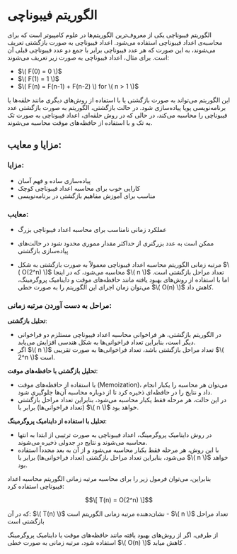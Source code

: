 # الگوریتم فیبوناچی

الگوریتم فیبوناچی یکی از معروف‌ترین الگوریتم‌ها در علوم کامپیوتر است که برای محاسبه‌ی اعداد فیبوناچی استفاده می‌شود. اعداد فیبوناچی به صورت بازگشتی تعریف می‌شوند، به این صورت که هر عدد فیبوناچی برابر با جمع دو عدد فیبوناچی قبلی آن است. برای مثال، اعداد فیبوناچی به صورت زیر تعریف می‌شوند:

- $\( F(0) = 0 \)$
- $\( F(1) = 1 \)$
- $\( F(n) = F(n-1) + F(n-2) \) for \( n > 1 \)$

این الگوریتم می‌تواند به صورت بازگشتی یا با استفاده از روش‌های دیگری مانند حلقه‌ها یا برنامه‌نویسی پویا پیاده‌سازی شود. در حالت بازگشتی، الگوریتم به صورت بازگشتی عدد فیبوناچی را محاسبه می‌کند، در حالی که در روش حلقه‌ای، اعداد فیبوناچی به صورت تک به تک و با استفاده از حافظه‌های موقت محاسبه می‌شوند.

## مزایا و معایب:

### مزایا:
- پیاده‌سازی ساده و فهم آسان
- کارایی خوب برای محاسبه اعداد فیبوناچی کوچک
- مناسب برای آموزش مفاهیم بازگشتی در برنامه‌نویسی

### معایب:
- عملکرد زمانی نامناسب برای محاسبه اعداد فیبوناچی بزرگ
- ممکن است به عدد بزرگتری از حداکثر مقدار مموری محدود شود در حالت‌های پیاده‌سازی بازگشتی

- مرتبه زمانی الگوریتم محاسبه اعداد فیبوناچی معمولاً به صورت بازگشتی به شکل $\( O(2^n) \)$ محاسبه می‌شود، که در اینجا $\( n \)$ تعداد مراحل بازگشتی است. اما با استفاده از روش‌های بهبود یافته مانند حافظه‌های موقت و داینامیک پروگرمینگ، می‌توان زمان اجرای این الگوریتم را به صورت خطی $\( O(n) \)$ کاهش داد.

### مراحل به دست آوردن مرتبه زمانی:

 **تحلیل بازگشتی**:
   - در الگوریتم بازگشتی، هر فراخوانی محاسبه اعداد فیبوناچی مستلزم دو فراخوانی دیگر است، بنابراین تعداد فراخوانی‌ها به شکل هندسی افزایش می‌یابد.
   - اگر $\( n \)$ تعداد مراحل بازگشتی باشد، تعداد فراخوانی‌ها به صورت تقریبی $\( 2^n \)$ است.

 **تحلیل بازگشتی با حافظه‌های موقت**:
   - با استفاده از حافظه‌های موقت (Memoization)، می‌توان هر محاسبه را یکبار انجام داد و نتایج را در حافظه‌ای ذخیره کرد تا از دوباره محاسبه آن‌ها جلوگیری شود.
   - در این حالت، هر مرحله فقط یکبار محاسبه می‌شود، بنابراین تعداد مراحل بازگشتی (تعداد فراخوانی‌ها) برابر با $\( n \)$ خواهد بود.

 **تحلیل با استفاده از داینامیک پروگرمینگ**:
   - در روش داینامیک پروگرمینگ، اعداد فیبوناچی به صورت ترتیبی از ابتدا به انتها محاسبه می‌شوند و نتایج در جدولی ذخیره می‌شوند.
   - با این روش، هر مرحله فقط یکبار محاسبه می‌شود و از آن به بعد مجدداً استفاده می‌شود، بنابراین تعداد مراحل بازگشتی (تعداد فراخوانی‌ها) برابر با $\( n \)$ خواهد بود.

بنابراین، می‌توان فرمول زیر را برای محاسبه مرتبه زمانی الگوریتم محاسبه اعداد فیبوناچی استفاده کرد:

$$\[ T(n) = O(2^n) \]$$

که در آن:
 $\( T(n) \)$ نشان‌دهنده مرتبه زمانی الگوریتم است -
 $\( n \)$ تعداد مراحل بازگشتی است

از طرفی، اگر از روش‌های بهبود یافته مانند حافظه‌های موقت یا داینامیک پروگرمینگ استفاده شود، مرتبه زمانی به صورت خطی $\( O(n) \)$ کاهش میابد .
